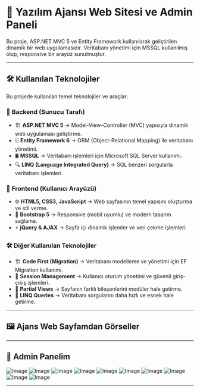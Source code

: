 # 🚀 Yazılım Ajansı Web Sitesi ve Admin Paneli

Bu proje, ASP.NET MVC 5 ve Entity Framework kullanılarak geliştirilen dinamik bir web uygulamasıdır. Veritabanı yönetimi için MSSQL kullanılmış olup, responsive bir arayüz sunulmuştur.  

---

## 🛠 **Kullanılan Teknolojiler**  
Bu projede kullanılan temel teknolojiler ve araçlar:

### 🔹 **Backend (Sunucu Tarafı)**
- 🏗 **ASP.NET MVC 5** → Model-View-Controller (MVC) yapısıyla dinamik web uygulaması geliştirme.  
- 🗄 **Entity Framework 6** → ORM (Object-Relational Mapping) ile veritabanı yönetimi.  
- 🛢 **MSSQL** → Veritabanı işlemleri için Microsoft SQL Server kullanımı.  
- 🔍 **LINQ (Language Integrated Query)** → SQL benzeri sorgularla veritabanı işlemleri.  

### 🎨 **Frontend (Kullanıcı Arayüzü)**
- 🌐 **HTML5, CSS3, JavaScript** → Web sayfasının temel yapısını oluşturma ve stil verme.  
- 🎨 **Bootstrap 5** → Responsive (mobil uyumlu) ve modern tasarım sağlama.  
- ⚡ **jQuery & AJAX** → Sayfa içi dinamik işlemler ve veri çekme işlemleri.  

### 🛠 **Diğer Kullanılan Teknolojiler**
- 🏗 **Code First (Migration)** → Veritabanı modelleme ve yönetimi için EF Migration kullanımı.  
- 🔐 **Session Management** → Kullanıcı oturum yönetimi ve güvenli giriş-çıkış işlemleri.  
- 📌 **Partial Views** → Sayfanın farklı bileşenlerini modüler hale getirme.  
- 🚀 **LINQ Queries** → Veritabanı sorgularını daha hızlı ve esnek hale getirme.  

---

## 🖼️ Ajans Web Sayfamdan Görseller


---

## 🔐 Admin Panelim
![Image](https://github.com/user-attachments/assets/d87a2219-6ed5-4fc9-9b3f-312bf911c234)
![Image](https://github.com/user-attachments/assets/e5ece23a-a748-4012-a474-ffeb802420ca)
![Image](https://github.com/user-attachments/assets/decbfc44-22dd-4694-a800-5bada2ab2b67)
![Image](https://github.com/user-attachments/assets/6a36f13a-bda2-48ce-8e49-824f160951a9)
![Image](https://github.com/user-attachments/assets/1eb295b1-1a0f-45df-9089-a2014e617d73)
![Image](https://github.com/user-attachments/assets/2b5870cb-de15-458a-a9c5-5889afa4972c)
![Image](https://github.com/user-attachments/assets/db72eb72-9b2a-4836-a835-f0ac158bfb94)
![Image](https://github.com/user-attachments/assets/b8097157-db5b-4b1f-b23f-a8a55bb7f7f8)
![Image](https://github.com/user-attachments/assets/7e8d25bb-ce79-4119-96f3-082bf3150223)
![Image](https://github.com/user-attachments/assets/146ac5c7-3b18-4475-91e7-5b43dab69d45)

---

